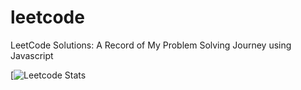 # leetcode
LeetCode Solutions: A Record of My Problem Solving Journey using Javascript

[![Leetcode Stats](https://leetcard.jacoblin.cool/nhemnt?theme=light&font=Averia%20Gruesa%20Libre&ext=activity)
